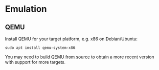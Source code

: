 # Emulation

## QEMU

Install QEMU for your target platform, e.g. x86 on Debian/Ubuntu:

```
sudo apt install qemu-system-x86
```

You may need to [build QEMU from source](https://www.qemu.org/docs/master/devel/build-system.html)
to obtain a more recent version with support for more targets.
